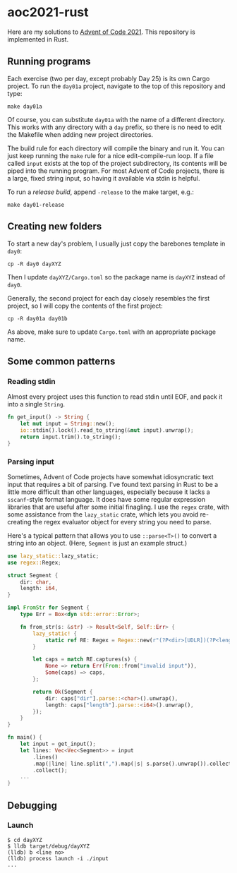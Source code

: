 # aoc2021-rust

Here are my solutions to [Advent of Code 2021](https://adventofcode.com/2021). This repository is implemented in Rust.

## Running programs

Each exercise (two per day, except probably Day 25) is its own Cargo project. To run the `day01a` project, navigate to the top of this repository and type:

```
make day01a
```

Of course, you can substitute `day01a` with the name of a different directory. This works with any directory with a `day` prefix, so there is no need to edit the Makefile when adding new project directories.

The build rule for each directory will compile the binary and run it. You can just keep running the `make` rule for a nice edit-compile-run loop. If a file called `input` exists at the top of the project subdirectory, its contents will be piped into the running program. For most Advent of Code projects, there is a large, fixed string input, so having it available via stdin is helpful.

To run a *release build*, append `-release` to the make target, e.g.:

```
make day01-release
```

## Creating new folders

To start a new day's problem, I usually just copy the barebones template in `day0`:

```
cp -R day0 dayXYZ
```

Then I update `dayXYZ/Cargo.toml` so the package name is `dayXYZ` instead of `day0`.

Generally, the second project for each day closely resembles the first project, so I will copy the contents of the first project:

```
cp -R day01a day01b
```

As above, make sure to update `Cargo.toml` with an appropriate package name.

## Some common patterns

### Reading stdin

Almost every project uses this function to read stdin until EOF, and pack it into a single `String`.


```rust
fn get_input() -> String {
    let mut input = String::new();
    io::stdin().lock().read_to_string(&mut input).unwrap();
    return input.trim().to_string();
}
```

### Parsing input

Sometimes, Advent of Code projects have somewhat idiosyncratic text input that requires a bit of parsing. I've found text parsing in Rust to be a little more difficult than other languages, especially because it lacks a `sscanf`-style format language. It does have some regular expression libraries that are useful after some initial finagling. I use the `regex` crate, with some assistance from the `lazy_static` crate, which lets you avoid re-creating the regex evaluator object for every string you need to parse.

Here's a typical pattern that allows you to use `::parse<T>()` to convert a string into an object. (Here, `Segment` is just an example struct.)

```rust
use lazy_static::lazy_static;
use regex::Regex;

struct Segment {
    dir: char,
    length: i64,
}

impl FromStr for Segment {
    type Err = Box<dyn std::error::Error>;

    fn from_str(s: &str) -> Result<Self, Self::Err> {
        lazy_static! {
            static ref RE: Regex = Regex::new(r"(?P<dir>[UDLR])(?P<length>\d+)").unwrap();
        }

        let caps = match RE.captures(s) {
            None => return Err(From::from("invalid input")),
            Some(caps) => caps,
        };

        return Ok(Segment {
            dir: caps["dir"].parse::<char>().unwrap(),
            length: caps["length"].parse::<i64>().unwrap(),
        });
    }
}

fn main() {
    let input = get_input();
    let lines: Vec<Vec<Segment>> = input
        .lines()
        .map(|line| line.split(",").map(|s| s.parse().unwrap()).collect())
        .collect();
    ...
}
```

## Debugging

### Launch

```
$ cd dayXYZ
$ lldb target/debug/dayXYZ
(lldb) b <line no>
(lldb) process launch -i ./input
...
```
